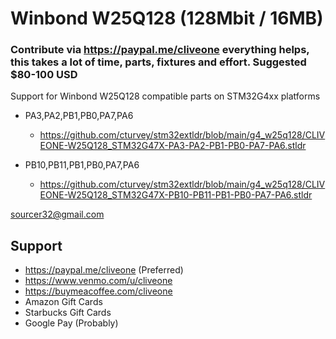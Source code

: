 # Winbond W25Q128 (128Mbit / 16MB)
### Contribute via   https://paypal.me/cliveone  everything helps, this takes a lot of time, parts, fixtures and effort. Suggested $80-100 USD

Support for Winbond W25Q128 compatible parts on STM32G4xx platforms

  *  PA3,PA2,PB1,PB0,PA7,PA6
     *  https://github.com/cturvey/stm32extldr/blob/main/g4_w25q128/CLIVEONE-W25Q128_STM32G47X-PA3-PA2-PB1-PB0-PA7-PA6.stldr

  *  PB10,PB11,PB1,PB0,PA7,PA6
     *  https://github.com/cturvey/stm32extldr/blob/main/g4_w25q128/CLIVEONE-W25Q128_STM32G47X-PB10-PB11-PB1-PB0-PA7-PA6.stldr

 sourcer32@gmail.com
 
##  Support
 
  *  https://paypal.me/cliveone (Preferred)
  *  https://www.venmo.com/u/cliveone
  *  https://buymeacoffee.com/cliveone
  *  Amazon Gift Cards
  *  Starbucks Gift Cards
  *  Google Pay (Probably) 
